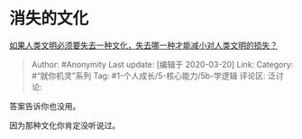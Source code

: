 # 消失的文化
[如果人类文明必须要失去一种文化，失去哪一种才能减小对人类文明的损失？](https://www.zhihu.com/question/379817007/answer/1090901353)

> Author: #Anonymity
> Last update: [编辑于 2020-03-20]
> Link:
> Category: #“就你机灵”系列
> Tag: #1-个人成长/5-核心能力/5b-学逻辑
> 评论区:
> 泛讨论:

答案告诉你也没用。

因为那种文化你肯定没听说过。
